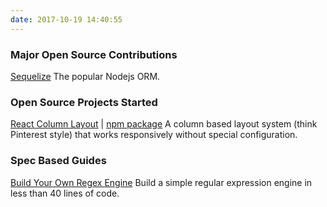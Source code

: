```yaml
---
date: 2017-10-19 14:40:55
---
```


### Major Open Source Contributions
[Sequelize](https://github.com/sequelize/sequelize)
The popular Nodejs ORM.

### Open Source Projects Started
[React Column Layout](https://github.com/nadrane/react-column-layout) | [npm package](https://www.npmjs.com/package/react-column-layout)
A column based layout system (think Pinterest style) that works responsively without special configuration.

### Spec Based Guides
[Build Your Own Regex Engine](https://github.com/nadrane/build-your-own-regex)
Build a simple regular expression engine in less than 40 lines of code.